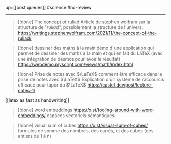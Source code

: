 up::[[post queues]]
#science #no-review 

----


> [!done] The concept of ruliad
> Article de stephen wolfram sur la structure de "_ruliad_", possiblement la structure de l'univers.
> https://writings.stephenwolfram.com/2021/11/the-concept-of-the-ruliad/

> [!done] dessiner des maths à la main
> démo d'une application qui permet de dessiner des maths à la main et qui en fait du LaTeX (avec une intégration de desmos pour avoir le résultat)
> https://webdemo.myscript.com/views/math/index.html

> [!done] Prise de notes avec $\LaTeX$
> comment être efficace dans la prise de notes avec $\LaTeX$
> Explication d'un système de raccourcis efficace pour taper du $\LaTeX$
> https://castel.dev/post/lecture-notes-1/
> 
 [[latex as fast as handwriting]] 

> [!done] word embeddings
> https://x.st/fooling-around-with-word-embeddings/
> espaces vectoriels sémantiques

> [!done] visual sum of cubes
> https://x.st/visual-sum-of-cubes/
> formules de somme des nombres, des carrés, et des cubes (des entiers de 1 à n)

